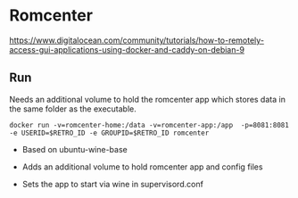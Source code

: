 # Romcenter 

https://www.digitalocean.com/community/tutorials/how-to-remotely-access-gui-applications-using-docker-and-caddy-on-debian-9

## Run

Needs an additional volume to hold the romcenter app which stores data in the same folder as the executable.

```
docker run -v=romcenter-home:/data -v=romcenter-app:/app  -p=8081:8081 -e USERID=$RETRO_ID -e GROUPID=$RETRO_ID romcenter
```

* Based on ubuntu-wine-base

* Adds an additional volume to hold romcenter app and config files

* Sets the app to start via wine in supervisord.conf


